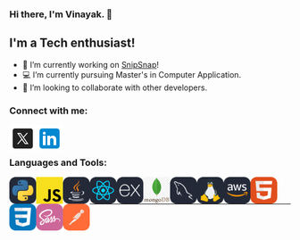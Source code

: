 
### Hi there, I'm Vinayak. <!-- [website] --> 👋 

## I'm a Tech enthusiast!
- 🔭 I’m currently working on [SnipSnap][snipsnap]!
- 💻 I’m currently pursuing Master's in Computer Application.
- 👯 I’m looking to collaborate with other developers.

### Connect with me:

[<img align="left" alt="vinayak1809 | Twitter" width="48px" src="./icons/twitter.svg" />][twitter]
[<img align="left" alt="vinayak1809 | LinkedIn" width="48px" src="./icons/linkedin.svg" />][linkedin]

<br />
<br />

### Languages and Tools:

<img align="left" src="./icons/Python-Dark.svg" width="48"> 
<img align="left" src="./icons/JS.png" width="48">
<img align="left" src="./icons/Java-Dark.svg" width="48">
<img align="left" src="./icons/React-Dark.svg" width="48">
<img align="left" src="./icons/ExpressJS-Dark.svg" width="48">
<img align="left" src="./icons/mongoDB.png" width="48">
<img align="left" src="./icons/MySQL-Dark.svg" width="48">
<img align="left" src="./icons/Linux-Dark.svg" width="48">
<img align="left" src="./icons/AWS-Dark.svg" width="48">
<img align="left" src="./icons/HTML.svg" width="48">
<img align="left" src="./icons/CSS.svg" width="48">
<img align="left" src="./icons/Sass.svg" width="48">
<img align="left" src="./icons/Postman.svg" width="48">

<br />
<br />

---

[snipsnap]:https://github.com/vinayak1809/Book-a-Barber
[website]: ""
[twitter]: ""
[youtube]: ""
[instagram]: ""
[linkedin]: https://linkedin.com/in/vinayaks18
[github]:  https://github.com/vinayak1809
<!--
**vinayak1809/vinayak1809** is a ✨ _special_ ✨ repository because its `README.md` (this file) appears on your GitHub profile.

Here are some ideas to get you started:

- 🔭 I’m currently working on ...
- 🌱 I’m currently learning ...
- 👯 I’m looking to collaborate on ...
- 🤔 I’m looking for help with ...
- 💬 Ask me about ...
- 📫 How to reach me: ...
- 😄 Pronouns: ...
- ⚡ Fun fact: ...
-->
